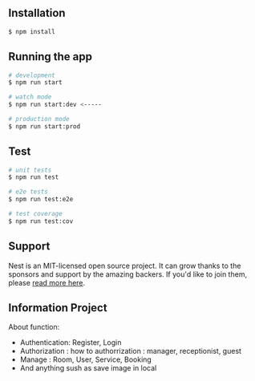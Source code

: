 ## Installation

```bash
$ npm install
```

## Running the app

```bash
# development
$ npm run start

# watch mode
$ npm run start:dev <-----

# production mode
$ npm run start:prod
```

## Test

```bash
# unit tests
$ npm run test

# e2e tests
$ npm run test:e2e

# test coverage
$ npm run test:cov
```

## Support

Nest is an MIT-licensed open source project. It can grow thanks to the sponsors and support by the amazing backers. If you'd like to join them, please [read more here](https://docs.nestjs.com/support).

## Information Project 
About function:
+ Authentication: Register, Login
+ Authorization : how to authorrization : manager, receptionist, guest
+ Manage :  Room, User, Service, Booking
+ And anything sush as save image in  local

